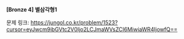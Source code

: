 **[Bronze 4] 별삼각형1**

문제 링크: https://jungol.co.kr/problem/1523?cursor=eyJwcm9ibGVtc2V0Ijo2LCJmaWVsZCI6MiwiaWR4IjowfQ==
